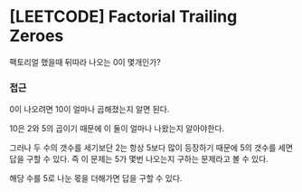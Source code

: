# [LEETCODE] Factorial Trailing Zeroes

팩토리얼 했을때 뒤따라 나오는 0이 몇개인가?

### 접근

0이 나오려면 10이 얼마나 곱해졌는지 알면 된다.

10은 2와 5의 곱이기 때문에 이 둘이 얼마나 나왔는지 알아야한다.

그러나 두 수의 갯수를 세기보단 2는 항상 5보다 많이 등장하기 때문에 5의 갯수를 세면 답을 구할 수 있다. 즉 이 문제는 5가 몇번 나오는지 구하는 문제라고 볼 수 있다.

해당 수를 5로 나눈 몫을 더해가면 답을 구할 수 있다.
